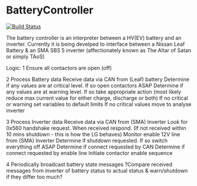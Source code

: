 # BatteryController

[![Build Status](https://travis-ci.com/samsta/BatteryController.svg?token=G5p63QVxar7JscrjTLwf&branch=master)](https://travis-ci.com/samsta/BatteryController)

The battery controller is an interpreter between a HV(EV) battery and an inverter.
Currently it is being develped to interface between a Nissan Leaf Battery & an SMA SBS 5 inverter (affectionately known as The Altar of Satan or simply TAoS)

Logic:
1
Ensure all contactors are open (off)

2
Process Battery data
Receive data via CAN from (Leaf) battery
Determine if any values are at critical level. If so open contactors ASAP
Determine if any values are at warning level. If so take appropriate action (most likely reduce max current value for either charge, discharge or both)
If no critical or warning set variables to default limits
If no critical values move to analyse inverter 

3
Process Inverter data
Receive data via CAN from (SMA) Inverter
Look for 0x560 handshake request. When received respond. (If not received within 10 mins shutdown - this is how the LG behaves)
Monitor enable 12V line from (SMA) Inverter
Determine if shutdown requested. If so switch everything off ASAP
Determine if connect requested by CAN
Determine if connect requested by enable line
Initiate contactor enable sequence

4
Periodically broadcast battery state messages
?Compare received messages from inverter of battery status to actual status & warn/shutdown if they differ too much?
